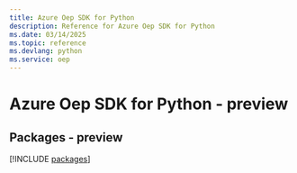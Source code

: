 ```yaml
---
title: Azure Oep SDK for Python
description: Reference for Azure Oep SDK for Python
ms.date: 03/14/2025
ms.topic: reference
ms.devlang: python
ms.service: oep
---
```

# Azure Oep SDK for Python - preview
## Packages - preview
[!INCLUDE [packages](oep-index.md)]